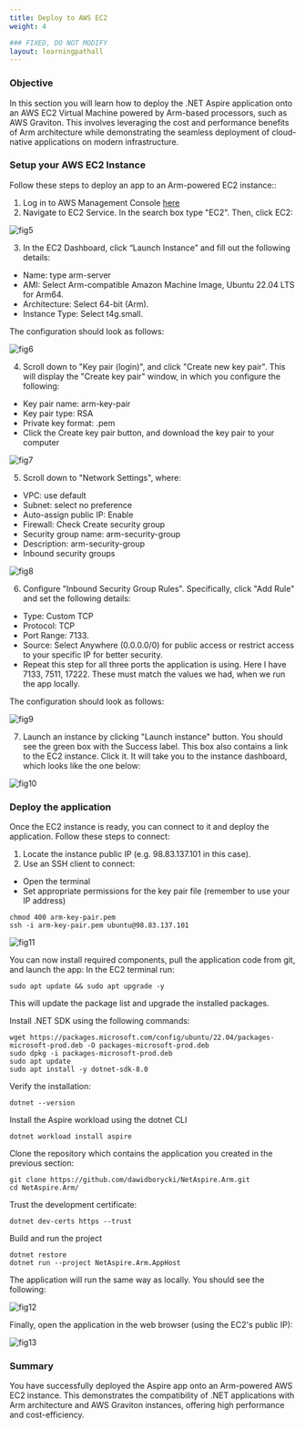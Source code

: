 ```yaml
---
title: Deploy to AWS EC2
weight: 4

### FIXED, DO NOT MODIFY
layout: learningpathall
---
```


### Objective
In this section you will learn how to deploy the .NET Aspire application onto an AWS EC2 Virtual Machine powered by Arm-based processors, such as AWS Graviton. This involves leveraging the cost and performance benefits of Arm architecture while demonstrating the seamless deployment of cloud-native applications on modern infrastructure.

### Setup your AWS EC2 Instance
Follow these steps to deploy an app to an Arm-powered EC2 instance::
1. Log in to AWS Management Console [here](http://console.aws.amazon.com)
2. Navigate to EC2 Service. In the search box type "EC2". Then, click EC2:

![fig5](figures/05.png)

3. In the EC2 Dashboard, click “Launch Instance” and fill out the following details:
* Name: type arm-server
* AMI: Select Arm-compatible Amazon Machine Image, Ubuntu 22.04 LTS for Arm64.
* Architecture: Select 64-bit (Arm).
* Instance Type: Select t4g.small.

The configuration should look as follows:

![fig6](figures/06.png)

4. Scroll down to "Key pair (login)", and click "Create new key pair". This will display the "Create key pair" window, in which you configure the following:
* Key pair name: arm-key-pair
* Key pair type: RSA
* Private key format: .pem
* Click the Create key pair button, and download the key pair to your computer

![fig7](figures/07.png)

5. Scroll down to "Network Settings", where:
* VPC: use default
* Subnet: select no preference
* Auto-assign public IP: Enable
* Firewall: Check Create security group
* Security group name: arm-security-group
* Description: arm-security-group
* Inbound security groups 

![fig8](figures/08.png)

6. Configure "Inbound Security Group Rules". Specifically, click "Add Rule" and set the following details:
* Type: Custom TCP
* Protocol: TCP
* Port Range: 7133.
* Source: Select Anywhere (0.0.0.0/0) for public access or restrict access to your specific IP for better security.
* Repeat this step for all three ports the application is using. Here I have 7133, 7511, 17222. These must match the values we had, when we run the app locally.

The configuration should look as follows:

![fig9](figures/09.png)

7. Launch an instance by clicking "Launch instance" button. You should see the green box with the Success label. This box also contains a link to the EC2 instance. Click it. It will take you to the instance dashboard, which looks like the one below:

![fig10](figures/10.png)

### Deploy the application
Once the EC2 instance is ready, you can connect to it and deploy the application. Follow these steps to connect:
1. Locate the instance public IP (e.g. 98.83.137.101 in this case).
2. Use an SSH client to connect:
* Open the terminal
* Set appropriate permissions for the key pair file (remember to use your IP address)
```console
chmod 400 arm-key-pair.pem                     
ssh -i arm-key-pair.pem ubuntu@98.83.137.101 
```

![fig11](figures/11.png)

You can now install required components, pull the application code from git, and launch the app:
In the EC2 terminal run: 
```console
sudo apt update && sudo apt upgrade -y
```

This will update the package list and upgrade the installed packages.

Install .NET SDK using the following commands:
```console
wget https://packages.microsoft.com/config/ubuntu/22.04/packages-microsoft-prod.deb -O packages-microsoft-prod.deb
sudo dpkg -i packages-microsoft-prod.deb
sudo apt update
sudo apt install -y dotnet-sdk-8.0
```

Verify the installation:
```console
dotnet --version
```
Install the Aspire workload using the dotnet CLI
```console
dotnet workload install aspire
```
Clone the repository which contains the application you created in the previous section:
```console
git clone https://github.com/dawidborycki/NetAspire.Arm.git
cd NetAspire.Arm/
```
Trust the development certificate:
```console
dotnet dev-certs https --trust
```
 Build and run the project
```console
dotnet restore
dotnet run --project NetAspire.Arm.AppHost
```

The application will run the same way as locally. You should see the following:

![fig12](figures/12.png)

Finally, open the application in the web browser (using the EC2's public IP):

![fig13](figures/13.png)

### Summary 
You have successfully deployed the Aspire app onto an Arm-powered AWS EC2 instance. This demonstrates the compatibility of .NET applications with Arm architecture and AWS Graviton instances, offering high performance and cost-efficiency.

